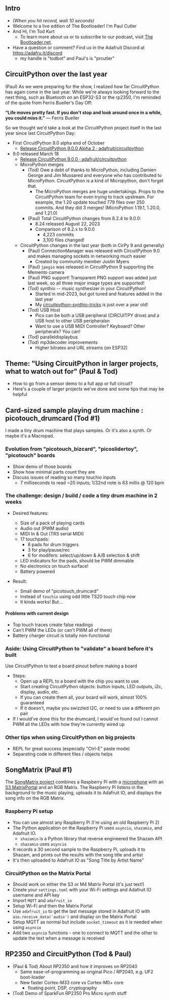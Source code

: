 
## Intro
* *(When you hit record, wait 10 seconds)*
* Welcome to a live edition of The Bootloader! I'm Paul Cutler
* And Hi, I'm Tod Kurt
  * To learn more about us or to subscribe to our podcast, visit [The Bootloader.net](https://thebootloader.net).
* Have a question or comment?  Find us in the Adafruit Discord at https://adafru.it/discord
  * my handle is "todbot" and Paul's is "prcutler"

## CircuitPython over the last year

(Paul) As we were preparing for the show, I realized how far CircuitPython has again come in the last year.  While we're always looking forward to the next thing, such as Bluetooth on an ESP32-S3 or the rp2350, I'm reminded of the quote from Ferris Bueller's Day Off:

**“Life moves pretty fast. If you don't stop and look around once in a while, you could miss it.”**
― Ferris Bueller

So we thought we'd take a look at the CircuitPython project itself in the last year since last CircuitPython Day:

* First CircuitPython 9.0 alpha end of October
  * [Release CircuitPython 9.0.0 Alpha 2 · adafruit/circuitpython](https://github.com/adafruit/circuitpython/releases/tag/9.0.0-alpha.2)
* 9.0 released March 18
  * [Release CircuitPython 9.0.0 · adafruit/circuitpython](https://github.com/adafruit/circuitpython/releases/tag/9.0.0)
  * MicroPython merges
    * (Tod) Owe a debt of thanks to MicroPython, including Damien George and Jim Mussared and everyone who has contributed to MicroPython.  CircuitPython is a kind of Micropython, don't forget that.
      * The MicroPython merges are huge undertakings. Props to the CircuitPython team for even trying to track upstream. For example, the 1.20 update touched 779 files over 250 commits. And they did 3 merges! (MicroPython 1.19.1, 1.20.0, and 1.21.0)
    * (Paul) Total CircuitPython changes from 8.2.4 to 9.0.0:
      * 8.24 released August 22, 2023
      * Comparison of 8.2.x to 9.0.0
        * 4,223 commits
        * 3,100 files changed!
  * CircuitPython changes in the last year (both in CirPy 9 and generally)
    * (Paul) ConnectionManager was released with CircuitPython 9.0 and makes managing sockets in networking much easier
      * Created by community member Justin Myers
    * (Paul) `jpegio` was released in CircuitPython 9 supporting the Memento camera
    * (Paul) PNG support! Transparent PNG support was added just last week, so all three major image types are supported!
    * (Tod) synthio -- music synthesizer in your CircuitPython!
      * Started in mid-2023, but got tuned and features added in the last year
      * My [circuitpython-synthio-tricks](https://github.com/todbot/circuitpython-synthio-tricks) is just over a year old!
    * (Tod) USB Host
      * Pico can be both a USB peripheral (CIRCUITPY drive) and a USB host to other USB peripheralsn
      * Want to use a USB MIDI Controller?  Keyboard? Other peripherals?  You can!
    * (Tod) paralleldisplaybus
    * (Tod) mp3decoder improvements
      * Higher bitrates and URL streams (on ESP32)


## Theme: "Using CircuitPython in larger projects, what to watch out for" (Paul & Tod)

 * How to go from a sensor demo to a full app or full circuit?
 * Here's a couple of larger projects we've done and some tips that may be helpful

## Card-sized sample playing drum machine : picotouch_drumcard  (Tod #1)

I made a tiny drum machine that plays samples. Or it's also a synth. Or maybe it's a Macropad.

### Evolution from "picotouch_bizcard", "picoslidertoy", "picotouch" boards

* Show demo of those boards
* Show how minimal parts count they are
* Discuss issues of reading so many touchio inputs
  * 7 milliseconds to read ~20 inputs; 1/32nd note is 63 millis @ 120 bpm

### The challenge: design / build / code a tiny drum machine in 2 weeks

* Desired features:
  * Size of a pack of playing cards
  * Audio out (PWM audio)
  * MIDI In & Out (TRS serial MIDI)
  * 17 touchpads:
    * 8 pads for drum triggers
    * 3 for play/pause/rec
    * 6 for modifers: select/up/down & A/B selection & shift
  * LED indicators for the pads, should be PWM dimmable
  * No electronics on touch surface!
  * Battery powered

* Result:
  * Small demo of "picotouch_drumcard"
  * Instead of `touchio` using odd little TS20 touch chip now
  * It kinda works! But...

#### Problems with current design

* Top touch traces create false readings
* Can't PWM the LEDs  (or can't PWM all of them)
* Battery charger circuit is totally non-functional




### Aside: Using CircuitPython to "validate" a board before it's built

Use CircuitPython to test a board pinout before making a board

* Steps:
  * Open up a REPL to a board with the chip you want to use
  * Start creating CircuitPython objects: button inputs, LED outputs, i2c, display, audio, etc.
  * If you can create them all, your board will work, almost 100% guaranteed
  * If it doesn't, maybe you swizzled I2C, or need to use a different pin pair
* If I would've done this for the drumcard, I would've found out I cannot PWM all the LEDs with how they're currently wired up

### Other tips when using CircuitPython on big projects
* REPL for great success  (especially "Ctrl-E" paste mode)
* Separating code in different files / objects helps

## SongMatrix (Paul #1)

The [SongMatrix project](https://paulcutler.org/project/songmatrix/) combines a Raspberry Pi with a [microphone](https://www.adafruit.com/product/3367) with an [S3 MatrixPortal](https://www.adafruit.com/product/5778) and an RGB Matrix. The Raspberry Pi listens in the background to the music playing, uploads it to Adafruit IO, and displays the song info on the RGB Matrix.

### Raspberry Pi setup
* You can use almost any Raspberry Pi (I'm using an old Raspberry Pi 2)
* The Python application on the Raspberry Pi uses `asyncio`, `shazamio`, and Adafruit IO.
    * `shazamio` is a Python library that reverse engineered the Shazam API
    * `shazamio` uses `asyncio`
* It records a 30 second sample to the Raspberry Pi, uploads it to Shazam, and prints out the results with the song title and artist
* It's then uploaded to Adafruit IO as "Song Title by Artist Name"

### CircuitPython on the Matrix Portal

* Should work on either the S3 or M4 Matrix Portal (it's just text!)
* Create your `settings.toml` with your Wi-Fi settings and Adafruit IO username and API key
* Import `MQTT` and `adafruit_io`
* Setup Wi-Fi and then the Matrix Portal
* Use `adafruit_io` to get the last message stored in Adafruit IO with `aio.receive_data('audio')` and display on the Matrix Portal
* Setup MQTT as normal but include `socket_timeout` as it is needed when using `asyncio`
* Add two `asyncio` functions - one to connect to MQTT and the other to update the text when a message is received

## RP2350 and CircuitPython (Tod & Paul)

* (Paul & Tod) About RP2350 and how it improves on RP2040
  * Same ease-of-programming as original Pico / RP2040, e.g. UF2 boot-loader
  * New faster Cortex-M33 core vs Cortex-M0+ core
    * floating point, DSP, cryptography
* (Tod) Demo of SparkFun RP2350 Pro Micro synth stuff
